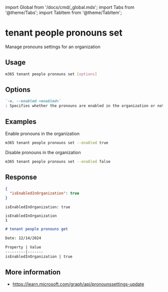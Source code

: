 <!-- DISCLAIMER: All secrets, passwords, and sensitive values in this document are examples only and not real credentials. -->
import Global from '/docs/cmd/_global.mdx';
import Tabs from '@theme/Tabs';
import TabItem from '@theme/TabItem';

# tenant people pronouns set

Manage pronouns settings for an organization

## Usage

```sh
m365 tenant people pronouns set [options]
```

## Options

```md definition-list
`-e, --enabled <enabled>`
: Specifies whether the pronouns are enabled in the organization or not.
```

<Global />

## Examples

Enable pronouns in the organization

```sh
m365 tenant people pronouns set --enabled true
```

Disable pronouns in the organization

```sh
m365 tenant people pronouns set --enabled false
```

## Response

<Tabs>
  <TabItem value="JSON">

  ```json
  {
    "isEnabledInOrganization": true
  }
  ```

  </TabItem>
  <TabItem value="Text">

  ```text
  isEnabledInOrganization: true
  ```

  </TabItem>
  <TabItem value="CSV">

  ```csv
  isEnabledInOrganization
  1
  ```

  </TabItem>
  <TabItem value="Markdown">

  ```md
  # tenant people pronouns get

  Date: 12/14/2024

  Property | Value
  ---------|-------
  isEnabledInOrganization | true
  ```

  </TabItem>
</Tabs>

## More information

- https://learn.microsoft.com/graph/api/pronounssettings-update
